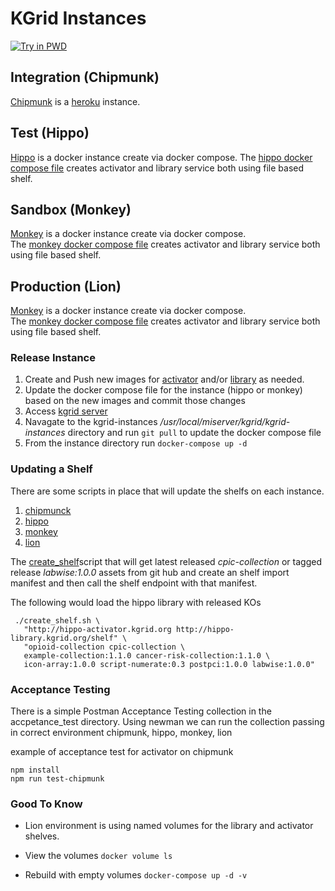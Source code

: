 # KGrid Instances
[![Try in PWD](https://raw.githubusercontent.com/play-with-docker/stacks/master/assets/images/button.png)](https://labs.play-with-docker.com/?stack=https://raw.githubusercontent.com/kgrid/kgrid-instances/master/pwd/docker-compose.yml)

## Integration (Chipmunk)
[Chipmunk](https://github.com/kgrid/kgrid.github.io/wiki/integration) is a [heroku](https://dashboard.heroku.com) instance.

## Test (Hippo)
[Hippo](https://github.com/kgrid/kgrid.github.io/wiki/test) is a docker instance create via docker 
compose.  The [hippo docker compose file](https://github.com/kgrid/kgrid-docker/blob/master/hippo/docker-compose.yml) 
creates activator and library service both using file based shelf.

## Sandbox (Monkey)
[Monkey](https://github.com/kgrid/kgrid.github.io/wiki/sandbox) is a docker instance create via docker compose.  
The [monkey docker compose file](https://github.com/kgrid/kgrid-instances/blob/master/monkey/docker-compose.yml) 
creates activator and library service both using file based shelf.

## Production (Lion)
[Monkey](https://github.com/kgrid/kgrid.github.io/wiki/sandbox) is a docker instance create via docker compose.  
The [monkey docker compose file](https://github.com/kgrid/kgrid-instances/blob/master/lion/docker-compose.yml) 
creates activator and library service both using file based shelf.

### Release Instance
1. Create and Push new images for [activator](http://kgrid.org/kgrid-activator/docker/) and/or 
[library](http://kgrid.org/kgrid-library/docker/) as needed. 
1. Update the docker compose file for the instance (hippo or monkey) based on the new images and commit those changes
1. Access [kgrid server](./kgrid-test)
1. Navagate to the kgrid-instances _/usr/local/miserver/kgrid/kgrid-instances_ directory and run ```git pull``` to update the docker compose file
1. From the instance directory run ```docker-compose up -d```

### Updating a Shelf
There are some scripts in place that will update the shelfs on each instance.
1. [chipmunck](chipmunk/shelfupdate.sh)
1. [hippo](./hippo/shelfupdate.sh)
1. [monkey](./monkey/shelfupdate.sh)
1. [lion](./lion/shelfupdate.sh)

The [create_shelf](./create_shelf.sh)script that will get latest released _cpic-collection_ or tagged release _labwise:1.0.0_ 
assets from git hub and create an shelf import manifest and then call the shelf endpoint with that manifest.

The following would load the hippo library with released KOs
```
 ./create_shelf.sh \
   "http://hippo-activator.kgrid.org http://hippo-library.kgrid.org/shelf" \
   "opioid-collection cpic-collection \
   example-collection:1.1.0 cancer-risk-collection:1.1.0 \
   icon-array:1.0.0 script-numerate:0.3 postpci:1.0.0 labwise:1.0.0"
```

### Acceptance Testing
There is a simple Postman Acceptance Testing collection in the accpetance_test directory.  Using newman we can run 
the collection passing in correct environment chipmunk, hippo, monkey, lion 

example of acceptance test for activator on chipmunk
```
npm install
npm run test-chipmunk
```

### Good To Know

- Lion environment is using named volumes for the library and activator shelves.  

- View the volumes 
``` docker volume ls ``` 

- Rebuild with empty volumes
```docker-compose up -d -v ```







